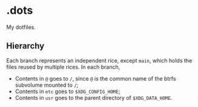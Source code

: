 # .dots

My dotfiles.

## Hierarchy

Each branch represents an independent rice, except `main`, which holds the files reused by multiple rices. In each branch,
- Contents in `@` goes to `/`, since `@` is the common name of the btrfs subvolume mounted to `/`;
- Contents in `etc` goes to `$XDG_CONFIG_HOME`;
- Contents in `usr` goes to the parent directory of `$XDG_DATA_HOME`.
